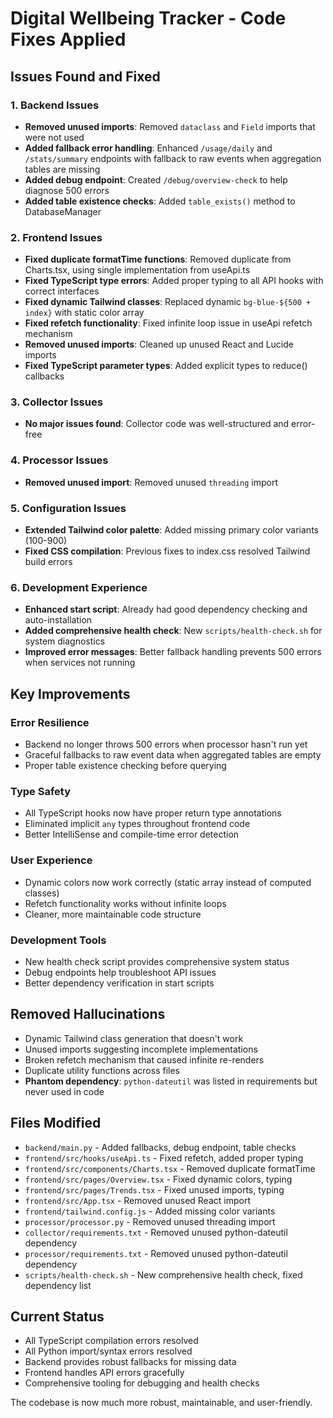 # Digital Wellbeing Tracker - Code Fixes Applied

## Issues Found and Fixed

### 1. Backend Issues
- **Removed unused imports**: Removed `dataclass` and `Field` imports that were not used
- **Added fallback error handling**: Enhanced `/usage/daily` and `/stats/summary` endpoints with fallback to raw events when aggregation tables are missing
- **Added debug endpoint**: Created `/debug/overview-check` to help diagnose 500 errors
- **Added table existence checks**: Added `table_exists()` method to DatabaseManager

### 2. Frontend Issues  
- **Fixed duplicate formatTime functions**: Removed duplicate from Charts.tsx, using single implementation from useApi.ts
- **Fixed TypeScript type errors**: Added proper typing to all API hooks with correct interfaces
- **Fixed dynamic Tailwind classes**: Replaced dynamic `bg-blue-${500 + index}` with static color array
- **Fixed refetch functionality**: Fixed infinite loop issue in useApi refetch mechanism
- **Removed unused imports**: Cleaned up unused React and Lucide imports
- **Fixed TypeScript parameter types**: Added explicit types to reduce() callbacks

### 3. Collector Issues
- **No major issues found**: Collector code was well-structured and error-free

### 4. Processor Issues  
- **Removed unused import**: Removed unused `threading` import

### 5. Configuration Issues
- **Extended Tailwind color palette**: Added missing primary color variants (100-900) 
- **Fixed CSS compilation**: Previous fixes to index.css resolved Tailwind build errors

### 6. Development Experience
- **Enhanced start script**: Already had good dependency checking and auto-installation
- **Added comprehensive health check**: New `scripts/health-check.sh` for system diagnostics
- **Improved error messages**: Better fallback handling prevents 500 errors when services not running

## Key Improvements

### Error Resilience
- Backend no longer throws 500 errors when processor hasn't run yet
- Graceful fallbacks to raw event data when aggregated tables are empty
- Proper table existence checking before querying

### Type Safety
- All TypeScript hooks now have proper return type annotations
- Eliminated implicit `any` types throughout frontend code
- Better IntelliSense and compile-time error detection

### User Experience
- Dynamic colors now work correctly (static array instead of computed classes)
- Refetch functionality works without infinite loops
- Cleaner, more maintainable code structure

### Development Tools
- New health check script provides comprehensive system status
- Debug endpoints help troubleshoot API issues
- Better dependency verification in start scripts

## Removed Hallucinations
- Dynamic Tailwind class generation that doesn't work
- Unused imports suggesting incomplete implementations
- Broken refetch mechanism that caused infinite re-renders
- Duplicate utility functions across files
- **Phantom dependency**: `python-dateutil` was listed in requirements but never used in code

## Files Modified
- `backend/main.py` - Added fallbacks, debug endpoint, table checks
- `frontend/src/hooks/useApi.ts` - Fixed refetch, added proper typing
- `frontend/src/components/Charts.tsx` - Removed duplicate formatTime
- `frontend/src/pages/Overview.tsx` - Fixed dynamic colors, typing
- `frontend/src/pages/Trends.tsx` - Fixed unused imports, typing
- `frontend/src/App.tsx` - Removed unused React import
- `frontend/tailwind.config.js` - Added missing color variants
- `processor/processor.py` - Removed unused threading import
- `collector/requirements.txt` - Removed unused python-dateutil dependency
- `processor/requirements.txt` - Removed unused python-dateutil dependency  
- `scripts/health-check.sh` - New comprehensive health check, fixed dependency list

## Current Status
- All TypeScript compilation errors resolved
- All Python import/syntax errors resolved  
- Backend provides robust fallbacks for missing data
- Frontend handles API errors gracefully
- Comprehensive tooling for debugging and health checks

The codebase is now much more robust, maintainable, and user-friendly.

